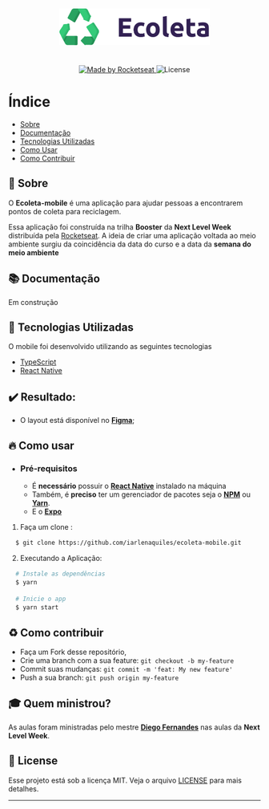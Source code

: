 <h3 align="center">
    <img alt="Logo" title="#logo" width="300px" src=".github/logo.png">
    <br><br>
</h3>

<p align="center">
  <a href="https://rocketseat.com.br">
    <img alt="Made by Rocketseat" src="https://img.shields.io/badge/made%20by-Rocketseat-%237519C1">
  </a>
  <a>
  <img alt="License" src="https://camo.githubusercontent.com/e2f41b08ff03e8fa41c25edc05fc43dbfb62f363/68747470733a2f2f696d672e736869656c64732e696f2f6769746875622f6c6963656e73652f6961726c656e617175696c65732f65636f6c6574612d6170693f636f6c6f723d253233373531394331">
</p>

# Índice

- [Sobre](#sobre)
- [Documentação](#documentacao)
- [Tecnologias Utilizadas](#tecnologias-utilizadas)
- [Como Usar](#como-usar)
- [Como Contribuir](#como-contribuir)

<a id="sobre"></a>

## :bookmark: Sobre

O <strong>Ecoleta-mobile</strong> é uma aplicação para ajudar pessoas a encontrarem pontos de coleta para reciclagem.

Essa aplicação foi construída na trilha <strong>Booster</strong> da <strong>Next Level Week</strong> distribuída pela [Rocketseat](https://rocketseat.com.br/). A ideia de criar uma aplicação voltada ao meio ambiente surgiu da coincidência da data do curso e a data da <strong>semana do meio ambiente</strong>

<a id="documentacao"></a>

## :books: Documentação

Em construção

<a id="tecnologias-utilizadas"></a>

## :rocket: Tecnologias Utilizadas

O mobile foi desenvolvido utilizando as seguintes tecnologias

- [TypeScript](https://www.typescriptlang.org/)
- [React Native](https://reactnative.dev/)

## :heavy_check_mark: Resultado:

- O layout está disponível no **[Figma](https://www.figma.com/file/1SxgOMojOB2zYT0Mdk28lB/)**;

<a id="como-usar"></a>

## :fire: Como usar

- ### **Pré-requisitos**

  - É **necessário** possuir o **[React Native](https://reactnative.dev/)** instalado na máquina
  - Também, é **preciso** ter um gerenciador de pacotes seja o **[NPM](https://www.npmjs.com/)** ou **[Yarn](https://yarnpkg.com/)**.
  - E o **[Expo](https://expo.io/)**

1. Faça um clone :

```sh
  $ git clone https://github.com/iarlenaquiles/ecoleta-mobile.git
```

2. Executando a Aplicação:

```sh
  # Instale as dependências
  $ yarn

  # Inicie o app
  $ yarn start
```

<a id="como-contribuir"></a>

## :recycle: Como contribuir

- Faça um Fork desse repositório,
- Crie uma branch com a sua feature: `git checkout -b my-feature`
- Commit suas mudanças: `git commit -m 'feat: My new feature'`
- Push a sua branch: `git push origin my-feature`

## :mortar_board: Quem ministrou?

As aulas foram ministradas pelo mestre **[Diego Fernandes](https://github.com/diego3g)** nas aulas da **Next Level Week**.

## :memo: License

Esse projeto está sob a licença MIT. Veja o arquivo [LICENSE](LICENSE.md) para mais detalhes.

---
